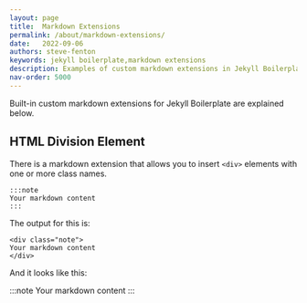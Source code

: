```yaml
---
layout: page
title:  Markdown Extensions
permalink: /about/markdown-extensions/
date:   2022-09-06
authors: steve-fenton
keywords: jekyll boilerplate,markdown extensions
description: Examples of custom markdown extensions in Jekyll Boilerplate.
nav-order: 5000
---
```


Built-in custom markdown extensions for Jekyll Boilerplate are explained below.

## HTML Division Element

There is a markdown extension that allows you to insert `<div>` elements with one or more class names.

    :::note
    Your markdown content
    :::

The output for this is:

    <div class="note">
    Your markdown content
    </div>

And it looks like this:

:::note
Your markdown content
:::

